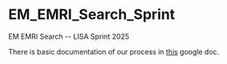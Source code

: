 # EM_EMRI_Search_Sprint
EM EMRI Search -- LISA Sprint 2025



There is basic documentation of our process in [this]([(https://docs.google.com/document/d/1DpVb48rjCU_Y3YKRL2Jk2Yh73YadVKB0xB9UpdV7dd0/edit?usp=sharing)]) google doc.  
